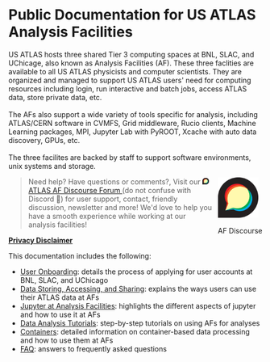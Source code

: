 <style>
  #introMore {display: none;}
  #acctsMore {display: none;}
</style>

<script type="text/javascript" src="/tier3docs/scripts/readMoreOrLess.js"></script>

# Public Documentation for US ATLAS Analysis Facilities


US ATLAS hosts three shared Tier 3 computing spaces at BNL, SLAC, and UChicage, also known as Analysis Facilities (AF). These
three faclities are available to all US ATLAS physicists and computer scientists. They are
organized and managed to support US ATLAS users' need for computing resources including login,
run interactive and batch jobs, access ATLAS data, store private data, etc.
<br><br>
The AFs also support a wide variety of tools specific for analysis, including ATLAS/CERN
software in CVMFS, Grid middleware, Rucio clients, Machine Learning packages, MPI, Jupyter
Lab with PyROOT, Xcache with auto data discovery, GPUs, etc.
<br><br>
The three facilites are backed by staff to support software environments, unix systems and
storage.</span>


<div style="float:right; margin-left:10px;">
<a href="https://atlas-talk.sdcc.bnl.gov/">
<img src="images/discourse.png" style="width:80px; height:80px" alt="Discourse Logo" />
</a>
<p>AF Discourse</p>
</div>

>   Need help? Have questions or comments?, Visit our <img src="images/discourse.png" style="width:13px; height:13px" alt="Discourse Logo" /> [ATLAS AF Discourse Forum ](https://atlas-talk.sdcc.bnl.gov/) (do not confuse with Discord 👾) 
>    for user support, contact, friendly discussion, newsletter and more! We'd love to help you have a smooth experience while working at our analysis facilities!

<b>[Privacy Disclaimer](privacyDisclaimer)</b>

This documentation includes the following:

+ [User Onboarding](UserOnboarding): details the process of applying for user accounts at BNL, SLAC, and UChicago
+ [Data Storing, Accessing, and Sharing](doma): explains the ways users can use their ATLAS data at AFs
+ [Jupyter at Analysis Facilities](jupyter): highlights the different aspects of jupyter and how to use it at AFs
+ [Data Analysis Tutorials](Tutorial-2019Aug): step-by-step tutorials on using AFs for analyses
+ [Containers](Containers): detailed information on container-based data processing and how to use them at AFs
+ [FAQ](faqs-tips): answers to frequently asked questions

